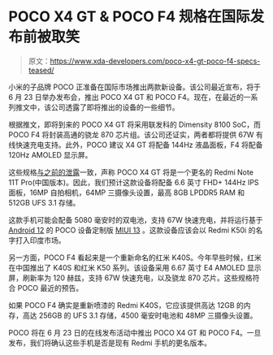 # POCO X4 GT & POCO F4 规格在国际发布前被取笑

> 原文：<https://www.xda-developers.com/poco-x4-gt-poco-f4-specs-teased/>

小米的子品牌 POCO 正准备在国际市场推出两款新设备。该公司最近宣布，将于 6 月 23 日举办发布会，推出 POCO X4 GT 和 POCO F4。现在，在最近的一系列推文中，该公司透露了即将推出的设备的一些细节。

根据推文，即将到来的 POCO X4 GT 将采用联发科的 Dimensity 8100 SoC，而 POCO F4 将封装高通的骁龙 870 芯片组。该公司还证实，两者都将提供 67W 有线快速充电支持。此外，POCO 建议 X4 GT 将配备 144Hz 液晶面板，F4 将配备 120Hz AMOLED 显示屏。

这些规格[与之前的泄露](https://www.xda-developers.com/redmi-note-11t-pro-series-rebrand-redmi-k50i-india/)一致，声称 POCO X4 GT 将是一个更名的 Redmi Note 11T Pro(中国版本)。因此，我们预计这款设备将配备 6.6 英寸 FHD+ 144Hz IPS 面板，16MP 自拍相机，64MP 三摄像头设置，最高 8GB LPDDR5 RAM 和 512GB UFS 3.1 存储。

这款手机可能会配备 5080 毫安时的双电池，支持 67W 快速充电，并将运行基于 [Android 12](https://www.xda-developers.com/android-12/) 的 POCO 设备定制版 [MIUI 13](https://www.xda-developers.com/miui-13/) 。这款设备应该会以 Redmi K50i 的名字打入印度市场。

另一方面，POCO F4 看起来是一个重新命名的红米 K40S。今年早些时候，红米在中国推出了 K40S 和红米 K50 系列。该设备采用 6.67 英寸 E4 AMOLED 显示屏，刷新率为 120 赫兹，支持 67W 快速充电，以及骁龙 870 芯片。这些规格符合 POCO 最近的预告。

如果 POCO F4 确实是重新喷漆的 Redmi K40S，它应该提供高达 12GB 的内存，高达 256GB 的 UFS 3.1 存储，4500 毫安时电池和 48MP 三摄像头设置。

POCO 将在 6 月 23 日的在线发布活动中推出 POCO X4 GT 和 POCO F4。一旦发布，我们将确认这些手机是否是现有 Redmi 手机的更名版本。